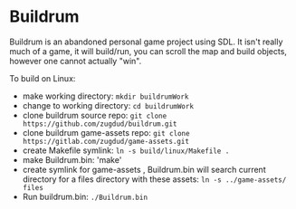 # Buildrum

Buildrum is an abandoned personal game project using SDL. It isn't really much of a game, it will build/run, you can scroll the map and build objects, however one cannot actually "win".

To build on Linux:

 * make working directory: `mkdir buildrumWork`
 * change to working directory: `cd buildrumWork`
 * clone buildrum source repo: `git clone https://github.com/zugdud/buildrum.git`
 * clone buildrum game-assets repo: `git clone https://gitlab.com/zugdud/game-assets.git`
 * create Makefile symlink: `ln -s build/linux/Makefile .`
 * make Buildrum.bin: 'make'
 * create symlink for game-assets , Buildrum.bin will search current directory for a files directory with these assets: `ln -s ../game-assets/ files`
 * Run buildrum.bin: `./Buildrum.bin`
